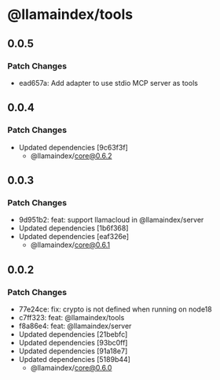 # @llamaindex/tools

## 0.0.5

### Patch Changes

- ead657a: Add adapter to use stdio MCP server as tools

## 0.0.4

### Patch Changes

- Updated dependencies [9c63f3f]
  - @llamaindex/core@0.6.2

## 0.0.3

### Patch Changes

- 9d951b2: feat: support llamacloud in @llamaindex/server
- Updated dependencies [1b6f368]
- Updated dependencies [eaf326e]
  - @llamaindex/core@0.6.1

## 0.0.2

### Patch Changes

- 77e24ce: fix: crypto is not defined when running on node18
- c7ff323: feat: @llamaindex/tools
- f8a86e4: feat: @llamaindex/server
- Updated dependencies [21bebfc]
- Updated dependencies [93bc0ff]
- Updated dependencies [91a18e7]
- Updated dependencies [5189b44]
  - @llamaindex/core@0.6.0
